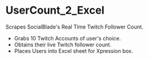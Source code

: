 # UserCount_2_Excel


Scrapes SocialBlade's Real Time Twitch Follower Count.

- Grabs 10 Twitch Accounts of user's choice.
- Obtains their live Twitch follower count.
- Places Users into Excel sheet for Xpression box.
